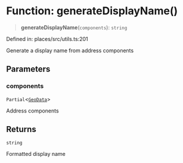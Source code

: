 # Function: generateDisplayName()

> **generateDisplayName**(`components`): `string`

Defined in: places/src/utils.ts:201

Generate a display name from address components

## Parameters

### components

`Partial`\<[`GeoData`](../interfaces/GeoData.md)\>

Address components

## Returns

`string`

Formatted display name
